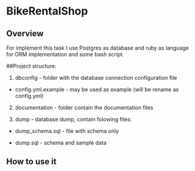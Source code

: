# BikeRentalShop
## Overview

For implement this task I use Postgres as database and ruby as language for ORM implementation and some bash script.

##Project structure:

1. dbconfig - folder with the database connection configuration file

* config.yml.example - may be used as example (will be rename as config.yml)

2. documentation - folder contain the documentation files

3. dump - database dump, contain folowing files:

* dump_schema.sql - file with schema only

* dump.sql - schema and sample data

	

## How to use it
